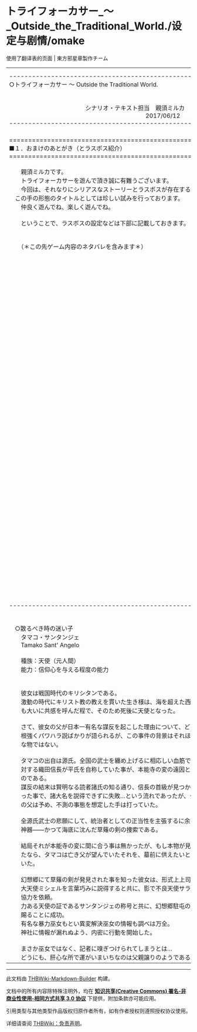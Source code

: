 # トライフォーカサー_～_Outside_the_Traditional_World./设定与剧情/omake

<!-- source html: G:\repos\THBWiki-Markdown-Builder\THBWikiMarkdown\Temp\main\6\67\ns0%3A%E3%83%88%E3%83%A9%E3%82%A4%E3%83%95%E3%82%A9%E3%83%BC%E3%82%AB%E3%82%B5%E3%83%BC_%EF%BD%9E_Outside_the_Traditional_World%2E%2F%E8%AE%BE%E5%AE%9A%E4%B8%8E%E5%89%A7%E6%83%85%2Fomake.html -->

使用了翻译表的页面 | 東方邪星章製作チーム

  
  

  


<table><tbody><tr class="tt-content" id="=-1" data-pos="&#91;&quot;=&quot;,1&#93;"><td class="tt-ja" lang="ja"><div class="poem">-------------------------------------------------------------------<br>○トライフォーカサー ～ Outside the Traditional World.<br><br><br>　　　　　　　　　　　　　シナリオ・テキスト担当　親須ミルカ<br>　　　　　　　　　　　　　　　　　　　　　　　        2017/06/12<br>-------------------------------------------------------------------<br></div></td><td class="tt-zh" lang="zh"><div class="poem">-------------------------------------------------------------------<br>○TriFocuser ～ Outside the Traditional World.<br><br><br>　　　　　　　　　　　　　剧本·文本负责人　親須ミルカ<br>　　　　　　　　　　　　　　　　　　　　　　　        2017/06/12<br>-------------------------------------------------------------------<br><br></div></td></tr><tr class="tt-content" id="=-2" data-pos="&#91;&quot;=&quot;,2&#93;"><td class="tt-ja" lang="ja"><div class="poem">====================================================================<br>■１．おまけのあとがき（とラスボス紹介）<br>====================================================================<br><br>　　親須ミルカです。<br>　　トライフォーカサーを遊んで頂き誠に有難うございます。<br>　　今回は、それなりにシリアスなストーリーとラスボスが存在するという<br>　この手の形態のタイトルとしては珍しい試みを行っております。<br>　　仲良く遊んでね、楽しく遊んでね。<br><br>　　ということで、ラスボスの設定などは下部に記載しておきます。<br><br><br>　　（＊この先ゲーム内容のネタバレを含みます＊）<br><br><br><br><br><br><br><br><br><br><br><br><br><br><br><br><br><br><br><br><br><br><br><br><br><br><br><br><br><br><br><br><br><br><br><br><br><br><br><br><br><br><br><br><br><br><br><br></div></td><td class="tt-zh" lang="zh"><div class="poem">====================================================================<br>■１．omake后记（以及最终boss介绍）<br>====================================================================<br><br>　　这里是親須ミルカ。<br>　　感谢您游玩trifocuser。<br>　　这次有篇相对正经的剧情，甚至还有last boss，<br>　对于这类游戏而言还蛮新奇的。<br>　　请融洽地玩下去，享受地玩下去。<br><br>　　那么，最终boss的设定记载在下面。<br><br><br>　　（*以下包含游戏内容的剧透*）<br><br><br><br><br><br><br><br><br><br><br><br><br><br><br><br><br><br><br><br><br><br><br><br><br><br><br><br><br><br><br><br><br><br><br><br><br><br><br><br><br><br><br><br><br><br><br><br><br></div></td></tr><tr class="tt-content" id="=-3" data-pos="&#91;&quot;=&quot;,3&#93;"><td class="tt-ja" lang="ja"><div class="poem">--------------------------------------------------------------------<br><br><br>　○散るべき時の迷い子<br>　　タマコ・サンタンジェ<br>　　Tamako Sant' Angelo<br><br>　　種族：天使（元人間）<br>　　能力：信仰心を与える程度の能力<br><br><br>　　彼女は戦国時代のキリシタンである。<br>　　激動の時代にキリスト教の教えを貫いた生き様は、海を超えた西の国で<br>　　も大いに共感を呼んだ程で、そのため死後に天使となった。<br><br>　　さて、彼女の父が日本一有名な謀反を起こした理由について、どうにも<br>　　根強くパワハラ説ばかりが語られるが、この事件の背景はそれほど単純<br>　　な物ではない。<br><br>　　タマコの出自は源氏。全国の武士を纏め上げるに相応しい血筋であり、<br>　　対する織田信長が平氏を自称していた事が、本能寺の変の遠因となった<br>　　のである。<br>　　謀反の結末は賢明なる読者諸氏の知る通り、信長の首級が見つからなか<br>　　った事で、諸大名を説得できずに失敗…という流れであったが、タマコ<br>　　の父は予め、不測の事態を想定した手は打っていた。<br><br>　　全源氏武士の悲願にして、統治者としての正当性を主張するに余りある<br>　　神器――かつて海底に沈んだ草薙の剣の捜索である。<br><br>　　結局それが本能寺の変に間に合う事は無かったが、もし本物が見つかっ<br>　　たなら、タマコは亡き父が望んでいたそれを、墓前に供えたいと考えて<br>　　いた。<br><br>　　幻想郷にて草薙の剣が発見された事を知った彼女は、形式上上司である<br>　　大天使ミシェルを言葉巧みに説得すると共に、影で不良天使サラカにも<br>　　協力を依頼。<br>　　力ある天使の証であるサンタンジェの称号と共に、幻想郷駐屯の任務を<br>　　賜ることに成功。<br>　　有名な暴力巫女もとい異変解決巫女の情報も調べは万全。<br>　　神社に情報が漏れぬよう、内密に行動を開始した。<br><br>　　まさか巫女ではなく、記者に嗅ぎつけられてしまうとは…<br>　　どうにも、肝心な所で運がいまいちなのは父親譲りのようである。</div></td><td class="tt-zh" lang="zh"><div class="poem">--------------------------------------------------------------------<br><br><br>　○当谢时的迷途子<br>　　塔玛珂·桑坦捷<br>　　Tamako Sant' Angelo<br><br>　　种族：天使（原本是人类）<br>　　能力：给予信仰程度的能力<br><br><br>　　她是战国时代的基督徒。<br>　　在纷乱的年代仍能贯彻基督教教义，她的行迹越过大洋，<br>　　甚至在西之国也引发了强烈的共鸣，因此死后成了天使。<br><br>　　而她的父亲，则发动了日本第一有名的谋反，关于其理由很多人都说是<br>　　因为反感上司给自己的过大压力，但那次事件的背景并没有那么简单。<br><br>　　塔玛珂出身源氏，是足以统率全国武士的血脉；<br>　　而织田信长则自称平氏，这才是本能寺之变的根本原因。<br>　　谋反的结果，聪明的读者朋友想必已经知道。因为没有找到信长的首级，<br>　　因此无法说服诸位大名，导致失败……虽然变成了这样，可塔玛珂的父亲<br>　　却预先为不测而准备好了后手。<br><br>　　那就是，去找到所有源氏武士的夙愿，主张作为统治者的正当性绰绰有余<br>　　的神器——过去沉进海底的草薙剑。<br><br>　　结果，还是没来得及赶上本能寺之变。塔玛珂想，如果有一天找到了，<br>　　就要供奉在渴盼着它的亡父的墓前。<br><br>　　知道幻想乡发现草薙剑的她，花言巧语说服了名义上司的大天使米歇尔，<br>　　而暗中也拜托不良天使萨菈卡帮忙。<br>　　她成功获得了身为强大天使证明的桑坦捷称号，同时谋取了驻扎幻想乡的<br>　　任务。<br>　　有名的暴力巫女啊不对解决异变巫女的情报，也完全调查完毕。<br>　　她小心不将消息走漏给神社，秘密开始了行动。<br><br>　　没想到不是巫女，而是被记者嗅到了苗头……<br>　　没办法，在重要的地方运气差了那么一点，跟父亲一模一样。</div></td></tr></tbody></table>







---

此文档由 [THBWiki-Markdown-Builder](https://github.com/Delsin-Yu/THBWiki-Markdown-Builder) 构建。

文档中的所有内容除特殊注明外，均在 [**知识共享(Creative Commons) 署名-非商业性使用-相同方式共享 3.0 协议**](https://creativecommons.org/licenses/by-sa/3.0/deed.zh-hans) 下提供，附加条款亦可能应用。

引用类型与其他类型作品版权归原作者所有，如有作者授权则遵照授权协议使用。

详细请查阅 [THBWiki：免责声明](https://thbwiki.cc/THBWiki:%E5%85%8D%E8%B4%A3%E5%A3%B0%E6%98%8E)。


